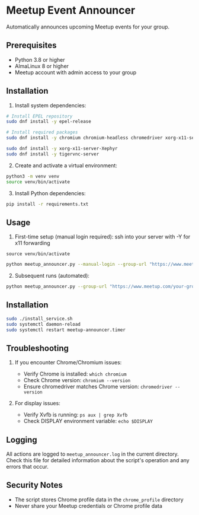 # Meetup Event Announcer

Automatically announces upcoming Meetup events for your group.

## Prerequisites

- Python 3.8 or higher
- AlmaLinux 8 or higher
- Meetup account with admin access to your group

## Installation

1. Install system dependencies:
```bash
# Install EPEL repository
sudo dnf install -y epel-release

# Install required packages
sudo dnf install -y chromium chromium-headless chromedriver xorg-x11-server-Xvfb python3-pip python3-devel

sudo dnf install -y xorg-x11-server-Xephyr
sudo dnf install -y tigervnc-server
```

2. Create and activate a virtual environment:
```bash
python3 -m venv venv
source venv/bin/activate
```

3. Install Python dependencies:
```bash
pip install -r requirements.txt
```

## Usage

1. First-time setup (manual login required):
ssh into your server with -Y for x11 forwarding
```
source venv/bin/activate
```

```bash
python meetup_announcer.py --manual-login --group-url "https://www.meetup.com/your-group-name/"
```

2. Subsequent runs (automated):
```bash
python meetup_announcer.py --group-url "https://www.meetup.com/your-group-name/"
```

## Installation

```bash
sudo ./install_service.sh
sudo systemctl daemon-reload
sudo systemctl restart meetup-announcer.timer
```

## Troubleshooting

1. If you encounter Chrome/Chromium issues:
   - Verify Chrome is installed: `which chromium`
   - Check Chrome version: `chromium --version`
   - Ensure chromedriver matches Chrome version: `chromedriver --version`

2. For display issues:
   - Verify Xvfb is running: `ps aux | grep Xvfb`
   - Check DISPLAY environment variable: `echo $DISPLAY`

## Logging

All actions are logged to `meetup_announcer.log` in the current directory. Check this file for detailed information about the script's operation and any errors that occur.

## Security Notes

- The script stores Chrome profile data in the `chrome_profile` directory
- Never share your Meetup credentials or Chrome profile data
